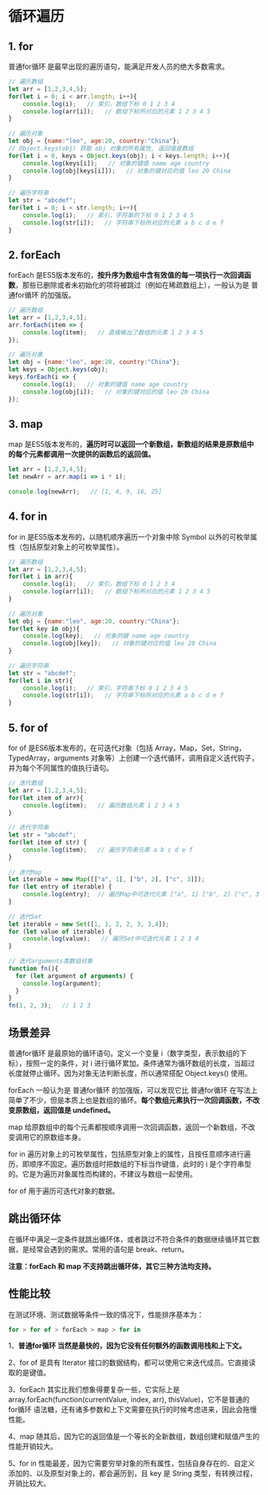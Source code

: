 # 循环遍历

## 1. for

普通for循环 是最早出现的遍历语句，能满足开发人员的绝大多数需求。

```js
// 遍历数组
let arr = [1,2,3,4,5];
for(let i = 0; i < arr.length; i++){
    console.log(i);   // 索引，数组下标 0 1 2 3 4
    console.log(arr[i]);   // 数组下标所对应的元素 1 2 3 4 5
}
 
// 遍历对象
let obj = {name:"leo", age:20, country:"China"};
// Object.keys(obj) 获取 obj 对象的所有属性, 返回值是数组
for(let i = 0, keys = Object.keys(obj); i < keys.length; i++){
    console.log(keys[i]);   // 对象的键值 name age country
    console.log(obj[keys[i]]);   // 对象的键对应的值 leo 20 China
}
 
// 遍历字符串
let str = "abcdef";
for(let i = 0; i < str.length; i++){
    console.log(i);   // 索引，字符串的下标 0 1 2 3 4 5
    console.log(str[i]);   // 字符串下标所对应的元素 a b c d e f
}
```

## 2. forEach

forEach 是ES5版本发布的，**按升序为数组中含有效值的每一项执行一次回调函数**，那些已删除或者未初始化的项将被跳过（例如在稀疏数组上），一般认为是 普通for循环 的加强版。

```js
// 遍历数组
let arr = [1,2,3,4,5];
arr.forEach(item => {
    console.log(item);   // 直接输出了数组的元素 1 2 3 4 5
});
 
// 遍历对象
let obj = {name:"leo", age:20, country:"China"};
let keys = Object.keys(obj);
keys.forEach(i => {
    console.log(i);   // 对象的键值 name age country
    console.log(obj[i]);   // 对象的键对应的值 leo 20 China
});
```

## 3. map

map 是ES5版本发布的，**遍历时可以返回一个新数组，新数组的结果是原数组中的每个元素都调用一次提供的函数后的返回值。**

```js
let arr = [1,2,3,4,5];
let newArr = arr.map(i => i * i);
 
console.log(newArr);   // [1, 4, 9, 16, 25]
```

## 4. for in

for in 是ES5版本发布的，以随机顺序遍历一个对象中除 Symbol 以外的可枚举属性（包括原型对象上的可枚举属性）。

```js
// 遍历数组
let arr = [1,2,3,4,5];
for(let i in arr){
    console.log(i);   // 索引，数组下标 0 1 2 3 4
    console.log(arr[i]);   // 数组下标所对应的元素 1 2 3 4 5
}
 
// 遍历对象
let obj = {name:"leo", age:20, country:"China"};
for(let key in obj){
    console.log(key);   // 对象的键 name age country
    console.log(obj[key]);   // 对象的键对应的值 leo 20 China
}
 
// 遍历字符串
let str = "abcdef";
for(let i in str){
    console.log(i);   // 索引，字符串下标 0 1 2 3 4 5
    console.log(str[i]);   // 字符串下标所对应的元素 a b c d e f
}
```

## 5. for of

for of 是ES6版本发布的，在可迭代对象（包括 Array，Map，Set，String，TypedArray，arguments 对象等）上创建一个迭代循环，调用自定义迭代钩子，并为每个不同属性的值执行语句。

```javascript
// 迭代数组
let arr = [1,2,3,4,5];
for(let item of arr){
    console.log(item);   // 遍历数组元素 1 2 3 4 5
}
 
// 迭代字符串
let str = "abcdef";
for(let item of str) {
    console.log(item);   // 遍历字符串元素 a b c d e f
}
 
// 迭代Map
let iterable = new Map([["a", 1], ["b", 2], ["c", 3]]);
for (let entry of iterable) {
    console.log(entry);  // 遍历Map中可迭代元素 ["a", 1] ["b", 2] ["c", 3]
}
 
// 迭代Set
let iterable = new Set([1, 1, 2, 2, 3, 3,4]);
for (let value of iterable) {
    console.log(value);   // 遍历Set中可迭代元素 1 2 3 4
}
 
// 迭代arguments类数组对象
function fn(){
  for (let argument of arguments) {
    console.log(argument);
  }
}
fn(1, 2, 3);   // 1 2 3
```

## 场景差异

普通for循环 是最原始的循环语句。定义一个变量 i（数字类型，表示数组的下标），按照一定的条件，对 i 进行循环累加。条件通常为循环数组的长度，当超过长度就停止循环。因为对象无法判断长度，所以通常搭配 Object.keys() 使用。

forEach 一般认为是 普通for循环 的加强版，可以发现它比 普通for循环 在写法上简单了不少，但是本质上也是数组的循环。**每个数组元素执行一次回调函数，不改变原数组，返回值是 undefined。**

map 给原数组中的每个元素都按顺序调用一次回调函数，返回一个新数组，不改变调用它的原数组本身。

for in 遍历对象上的可枚举属性，包括原型对象上的属性，且按任意顺序进行遍历，即顺序不固定。遍历数组时把数组的下标当作键值，此时的 i 是个字符串型的。它是为遍历对象属性而构建的，不建议与数组一起使用。

for of 用于遍历可迭代对象的数据。

## 跳出循环体

在循环中满足一定条件就跳出循环体，或者跳过不符合条件的数据继续循环其它数据，是经常会遇到的需求。常用的语句是 break、return。

**注意：forEach 和 map 不支持跳出循环体，其它三种方法均支持。**

## 性能比较

在测试环境、测试数据等条件一致的情况下，性能排序基本为：

```js
for > for of > forEach > map > for in
```

1、**普通for循环 当然是最快的，因为它没有任何额外的函数调用栈和上下文。**

2、for of 是具有 Iterator 接口的数据结构，都可以使用它来迭代成员。它直接读取的是键值。

3、forEach 其实比我们想象得要复杂一些，它实际上是 array.forEach(function(currentValue, index, arr), thisValue)，它不是普通的 for循环 语法糖，还有诸多参数和上下文需要在执行的时候考虑进来，因此会拖慢性能。

4、map 随其后，因为它的返回值是一个等长的全新数组，数组创建和赋值产生的性能开销较大。

5、for in 性能最差，因为它需要穷举对象的所有属性，包括自身存在的、自定义添加的、以及原型对象上的，都会遍历到，且 key 是 String 类型，有转换过程，开销比较大。